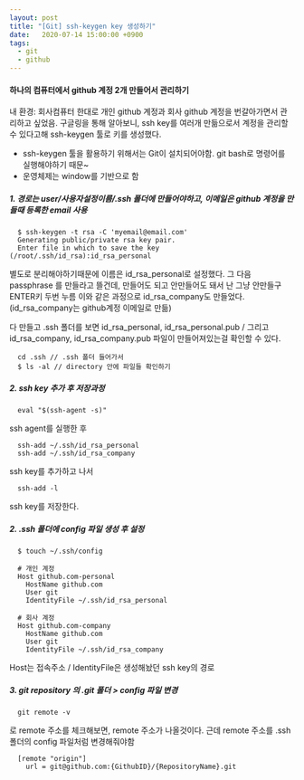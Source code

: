 ```yaml
---
layout: post
title: "[Git] ssh-keygen key 생성하기"
date:   2020-07-14 15:00:00 +0900
tags:
  - git
  - github
---
```


#### 하나의 컴퓨터에서 github 계정 2개 만들어서 관리하기

내 환경: 회사컴퓨터 한대로 개인 github 계정과 회사 github 계정을 번갈아가면서 관리하고 싶었음.
구글링을 통해 알아보니, ssh key를 여러개 만듦으로서 계정을 관리할 수 있다고해 ssh-keygen 툴로 키를 생성했다.

* ssh-keygen 툴을 활용하기 위해서는 Git이 설치되어야함. git bash로 명령어를 실행해야하기 때문~
* 운영체제는 window를 기반으로 함 

##### 1. 경로는 user/사용자설정이름/.ssh 폴더에 만들어야하고, 이메일은 github 계정을 만들때 등록한 email 사용
```
  $ ssh-keygen -t rsa -C 'myemail@email.com'
  Generating public/private rsa key pair.
  Enter file in which to save the key (/root/.ssh/id_rsa):id_rsa_personal
```
별도로 분리해야하기때문에 이름은 id_rsa_personal로 설정했다.
그 다음 passphrase 를 만들라고 뜰건데, 만들어도 되고 안만들어도 돼서 난 그냥 안만들구 ENTER키 두번 누름
이와 같은 과정으로 id_rsa_company도 만들었다. (id_rsa_company는 github계정 이메일로 만듦)

다 만들고 .ssh 폴더를 보면 id_rsa_personal, id_rsa_personal.pub /
그리고 id_rsa_company, id_rsa_company.pub 파일이 만들어져있는걸 확인할 수 있다.

```
  cd .ssh // .ssh 폴더 들어가서
  $ ls -al // directory 안에 파일들 확인하기
```

##### 2. ssh key 추가 후 저장과정

```
  eval "$(ssh-agent -s)"
```
ssh agent를 실행한 후

```
  ssh-add ~/.ssh/id_rsa_personal
  ssh-add ~/.ssh/id_rsa_company
```
ssh key를 추가하고 나서

```
  ssh-add -l
```
ssh key를 저장한다.

##### 2. .ssh 폴더에 config 파일 생성 후 설정

```
  $ touch ~/.ssh/config
```

```
  # 개인 계정
  Host github.com-personal
    HostName github.com
    User git
    IdentityFile ~/.ssh/id_rsa_personal

  # 회사 계정
  Host github.com-company
    HostName github.com
    User git
    IdentityFile ~/.ssh/id_rsa_company
```

Host는 접속주소 / IdentityFile은 생성해놨던 ssh key의 경로

##### 3. git repository 의 .git 폴더 > config 파일 변경

```
  git remote -v
```
로 remote 주소를 체크해보면, remote 주소가 나올것이다.
근데 remote 주소를 .ssh폴더의 config 파일처럼 변경해줘야함

```
  [remote "origin"]
    url = git@github.com:{GithubID}/{RepositoryName}.git
```

```
```